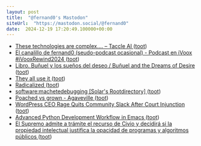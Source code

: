 ```yaml
---
layout: post
title:  "@fernand0's Mastodon"
siteUrl:  "https://mastodon.social/@fernand0"
date:  2024-12-19 17:20:49.100000+00:00
---
```

*  [These technologies are complex…. – Taccle AI ](https://taccleai.eu/2024/12/11/these-technologies-are-complex) ([toot](https://mastodon.social/@fernand0/113680636254230383))
*  [El canalillo de fernand0 (seudo-podcast ocasional) - Podcast en iVoox #iVooxRewind2024 ](https://www.ivoox.com/podcast-canalillo-fernand0-seudo-podcast-ocasional_sq_f1545_1.html?promotionalCampaign=iVooxRewind202) ([toot](https://mastodon.social/@fernand0/113680495335633410))
*  [Libro. Buñuel y los sueños del deseo / Buñuel and the Dreams of Desire ](https://fotografiasenmovimiento.wordpress.com/2024/12/19/libro-bunuel-y-los-suenos-del-deseo-bunuel-and-the-dreams-of-desire) ([toot](https://mastodon.social/@fernand0/113680209661032576))
*  [They all use it ](https://registerspill.thorstenball.com/p/they-all-use-i) ([toot](https://mastodon.social/@fernand0/113680181388207316))
*  [Radicalized ](https://prospect.org/culture/books/2024-12-09-radicalized-cory-doctorow-story-health-care) ([toot](https://mastodon.social/@fernand0/113679448904205643))
*  [software:machetedebugging [Solar's Rootdirectory] ](https://rootdirectory.de/doku.php?id=software:machetedebuggin) ([toot](https://mastodon.social/@fernand0/113679301224592688))
*  [Poached vs grown - Agaveville ](https://www.agaveville.org/viewtopic.php?t=1371) ([toot](https://mastodon.social/@fernand0/113678925376490015))
*  [WordPress CEO Rage Quits Community Slack After Court Injunction ](https://www.404media.co/wordpress-wp-engine-preliminary-injunction) ([toot](https://mastodon.social/@fernand0/113678734216169719))
*  [Advanced Python Development Workflow in Emacs ](https://blog.serghei.pl/posts/emacs-python-ide) ([toot](https://mastodon.social/@fernand0/113678144880686808))
*  [El Supremo admite a trámite el recurso de Civio y decidirá si la propiedad intelectual justifica la opacidad de programas y algoritmos públicos ](https://civio.es/novedades/2024/12/04/tribunal-Supremo-auto-propiedad-intelectual-transparencia-civio-bosco) ([toot](https://mastodon.social/@fernand0/113677905225895125))
